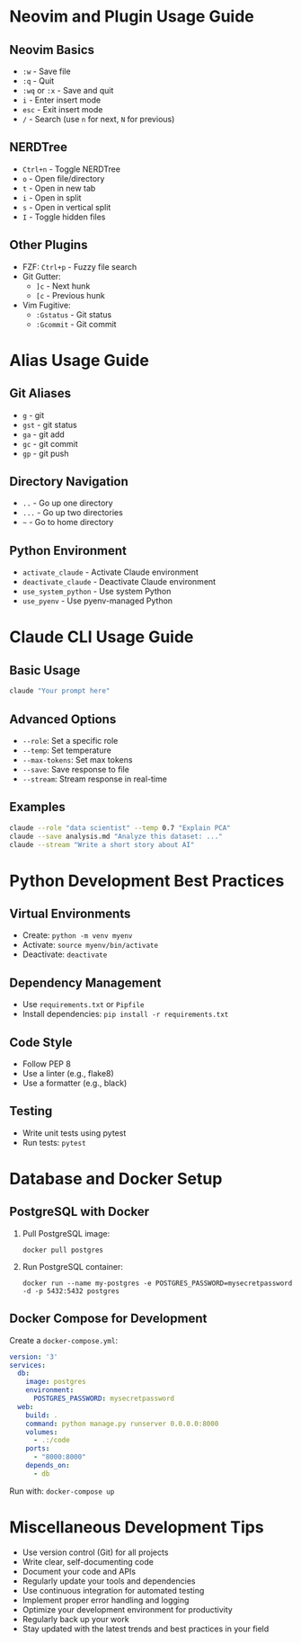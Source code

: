 # Neovim and Plugin Usage Guide

## Neovim Basics
- `:w` - Save file
- `:q` - Quit
- `:wq` or `:x` - Save and quit
- `i` - Enter insert mode
- `esc` - Exit insert mode
- `/` - Search (use `n` for next, `N` for previous)

## NERDTree
- `Ctrl+n` - Toggle NERDTree
- `o` - Open file/directory
- `t` - Open in new tab
- `i` - Open in split
- `s` - Open in vertical split
- `I` - Toggle hidden files

## Other Plugins
- FZF: `Ctrl+p` - Fuzzy file search
- Git Gutter: 
  - `]c` - Next hunk
  - `[c` - Previous hunk
- Vim Fugitive: 
  - `:Gstatus` - Git status
  - `:Gcommit` - Git commit

# Alias Usage Guide

## Git Aliases
- `g` - git
- `gst` - git status
- `ga` - git add
- `gc` - git commit
- `gp` - git push

## Directory Navigation
- `..` - Go up one directory
- `...` - Go up two directories
- `~` - Go to home directory

## Python Environment
- `activate_claude` - Activate Claude environment
- `deactivate_claude` - Deactivate Claude environment
- `use_system_python` - Use system Python
- `use_pyenv` - Use pyenv-managed Python

# Claude CLI Usage Guide

## Basic Usage
```bash
claude "Your prompt here"
```

## Advanced Options
- `--role`: Set a specific role
- `--temp`: Set temperature
- `--max-tokens`: Set max tokens
- `--save`: Save response to file
- `--stream`: Stream response in real-time

## Examples
```bash
claude --role "data scientist" --temp 0.7 "Explain PCA"
claude --save analysis.md "Analyze this dataset: ..."
claude --stream "Write a short story about AI"
```

# Python Development Best Practices

## Virtual Environments
- Create: `python -m venv myenv`
- Activate: `source myenv/bin/activate`
- Deactivate: `deactivate`

## Dependency Management
- Use `requirements.txt` or `Pipfile`
- Install dependencies: `pip install -r requirements.txt`

## Code Style
- Follow PEP 8
- Use a linter (e.g., flake8)
- Use a formatter (e.g., black)

## Testing
- Write unit tests using pytest
- Run tests: `pytest`

# Database and Docker Setup

## PostgreSQL with Docker
1. Pull PostgreSQL image:
   ```
   docker pull postgres
   ```
2. Run PostgreSQL container:
   ```
   docker run --name my-postgres -e POSTGRES_PASSWORD=mysecretpassword -d -p 5432:5432 postgres
   ```

## Docker Compose for Development
Create a `docker-compose.yml`:

```yaml
version: '3'
services:
  db:
    image: postgres
    environment:
      POSTGRES_PASSWORD: mysecretpassword
  web:
    build: .
    command: python manage.py runserver 0.0.0.0:8000
    volumes:
      - .:/code
    ports:
      - "8000:8000"
    depends_on:
      - db
```

Run with: `docker-compose up`

# Miscellaneous Development Tips

- Use version control (Git) for all projects
- Write clear, self-documenting code
- Document your code and APIs
- Regularly update your tools and dependencies
- Use continuous integration for automated testing
- Implement proper error handling and logging
- Optimize your development environment for productivity
- Regularly back up your work
- Stay updated with the latest trends and best practices in your field

